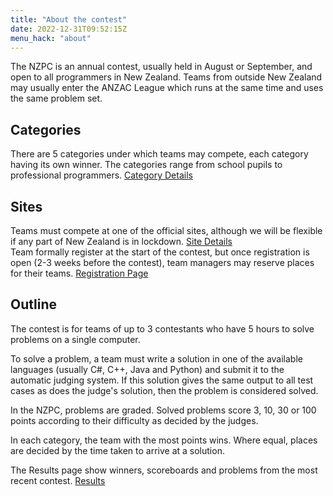 ```yaml
---
title: "About the contest"
date: 2022-12-31T09:52:15Z
menu_hack: "about"
---
```


The NZPC is an annual contest, usually held in August or September, and open to all programmers in New Zealand.
Teams from outside New Zealand may usually enter the ANZAC League which runs at the same time and uses the same problem set.

## Categories

There are 5 categories under which teams may compete, each category having its own winner.  The categories range from school pupils to professional programmers.
[Category Details](/categories/)

## Sites

Teams must compete at one of the official sites, although we will be flexible if any part of New Zealand is in lockdown.
[Site Details](/sites/)  
Team formally register at the start of the contest, but once registration is open (2-3 weeks before the contest), team managers may reserve places for their teams. [Registration Page](/register/)

## Outline

The contest is for teams of up to 3 contestants who have 5 hours to solve problems on a single computer.

To solve a problem, a team must write a solution in one of the available languages (usually C#, C++, Java and Python)
and submit it to the automatic judging system.  If this solution gives the same output to all test cases as does the judge's
solution, then the problem is considered solved.

In the NZPC, problems are graded. Solved problems score 3, 10, 30 or 100 points according to their difficulty as decided by the judges.

In each category, the team with the most points wins.  Where equal, places are decided by the time taken to arrive at a solution.

The Results page show winners, scoreboards and problems from the most recent contest.
[Results](/results/)
